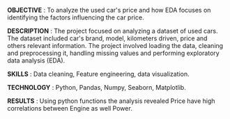 **OBJECTIVE** : To analyze the used car's price and how EDA focuses on identifying the factors influencing the car price.

**DESCRIPTION** : The project focused on analyzing a dataset of used cars. The dataset included car's brand, model, kilometers driven, price and others relevant information. The project involved loading the data, cleaning and preprocessing it, handling missing values and performing exploratory data analysis (EDA).

**SKILLS** : Data cleaning, Feature engineering, data visualization.

**TECHNOLOGY** : Python, Pandas, Numpy, Seaborn, Matplotlib.

**RESULTS** : Using python functions the analysis revealed Price have high correlations between Engine as well Power.
